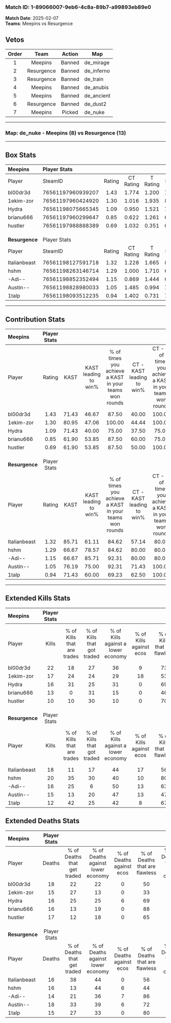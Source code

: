 ### Match ID: 1-89066007-9eb6-4c8a-89b7-a99893eb89e0  
**Match Date**: 2025-02-07  
**Teams**: Meepins vs Resurgence  

## Vetos  

| Order | Team | Action | Map |
| :---: | :--: | :----: | --- |
| 1 | Meepins | Banned | de_mirage |
| 2 | Resurgence | Banned | de_inferno |
| 3 | Resurgence | Banned | de_train |
| 4 | Meepins | Banned | de_anubis |
| 5 | Meepins | Banned | de_ancient |
| 6 | Resurgence | Banned | de_dust2 |
| 7 | Meepins | Picked | de_nuke |

---  

### **Map**: de_nuke - Meepins (8) vs Resurgence (13)  
---  

## Box Stats  

| **Meepins**    | Player Stats      |        |           |          |       |       |       |         |        |      |     |
| :- | :- | :-: | :-: | :-: | :-: | :-: | :-: | :-: | :-: | :-: | :-: |
| Player         | SteamID           | Rating | CT Rating | T Rating | KAST  |  ADR  | Kills | Assists | Deaths | K/D  | HS% |
| bl00dr3d       | 76561197960939207 |  1.43  |   1.774   |  1.200   | 71.43 | 114.2 |  22   |    6    |   18   | 1.22 | 31  |
| 1ekim-zor      | 76561197960424920 |  1.30  |   1.016   |  1.935   | 80.95 | 93.0  |  17   |    7    |   15   | 1.13 | 76  |
| Hydra          | 76561198075665345 |  1.09  |   0.950   |  1.521   | 71.43 | 75.6  |  16   |    3    |   16   | 1.00 | 31  |
| brianu666      | 76561197960299647 |  0.85  |   0.622   |  1.261   | 61.90 | 61.9  |  13   |    1    |   16   | 0.81 | 53  |
| hustler        | 76561197988888389 |  0.69  |   1.032   |  0.351   | 61.90 | 55.4  |  10   |    4    |   17   | 0.59 | 50  |
|                |                   |        |           |          |       |       |       |         |        |      |     |
|                |                   |        |           |          |       |       |       |         |        |      |     |
|                |                   |        |           |          |       |       |       |         |        |      |     |
| **Resurgence** | Player Stats      |        |           |          |       |       |       |         |        |      |     |
| Player         | SteamID           | Rating | CT Rating | T Rating | KAST  |  ADR  | Kills | Assists | Deaths | K/D  | HS% |
| Italianbeast   | 76561198127591718 |  1.32  |   1.228   |  1.665   | 85.71 | 88.7  |  18   |    4    |   16   | 1.13 | 44  |
| hshm           | 76561198263146714 |  1.29  |   1.000   |  1.710   | 66.67 | 94.5  |  20   |    5    |   16   | 1.25 | 45  |
| -Adi--         | 76561198852352494 |  1.15  |   0.869   |  1.444   | 66.67 | 85.0  |  16   |    5    |   14   | 1.14 | 43  |
| Austin--       | 76561198828980033 |  1.05  |   1.485   |  0.994   | 76.19 | 78.7  |  15   |    4    |   18   | 0.83 | 53  |
| 1talp          | 76561198093512235 |  0.94  |   1.402   |  0.731   | 71.43 | 67.8  |  12   |    6    |   15   | 0.80 | 58  |
---  

## Contribution Stats  

| **Meepins**    | Player Stats |       |                      |                                                        |                           |                                                             |                          |                                                            |
| :- | :-: | :-: | :-: | :-: | :-: | :-: | :-: | :-: |
| Player         |    Rating    | KAST  | KAST leading to win% | % of times you achieve a KAST in your teams won rounds | CT - KAST leading to win% | CT - % of times you achieve a KAST in your teams won rounds | T - KAST leading to win% | T - % of times you achieve a KAST in your teams won rounds |
| bl00dr3d       |     1.43     | 71.43 |        46.67         |                         87.50                          |           40.00           |                           100.00                            |          60.00           |                           75.00                            |
| 1ekim-zor      |     1.30     | 80.95 |        47.06         |                         100.00                         |           44.44           |                           100.00                            |          50.00           |                           100.00                           |
| Hydra          |     1.09     | 71.43 |        40.00         |                         75.00                          |           37.50           |                            75.00                            |          42.86           |                           75.00                            |
| brianu666      |     0.85     | 61.90 |        53.85         |                         87.50                          |           60.00           |                            75.00                            |          50.00           |                           100.00                           |
| hustler        |     0.69     | 61.90 |        53.85         |                         87.50                          |           50.00           |                           100.00                            |          60.00           |                           75.00                            |
|                |              |       |                      |                                                        |                           |                                                             |                          |                                                            |
|                |              |       |                      |                                                        |                           |                                                             |                          |                                                            |
|                |              |       |                      |                                                        |                           |                                                             |                          |                                                            |
| **Resurgence** | Player Stats |       |                      |                                                        |                           |                                                             |                          |                                                            |
| Player         |    Rating    | KAST  | KAST leading to win% | % of times you achieve a KAST in your teams won rounds | CT - KAST leading to win% | CT - % of times you achieve a KAST in your teams won rounds | T - KAST leading to win% | T - % of times you achieve a KAST in your teams won rounds |
| Italianbeast   |     1.32     | 85.71 |        61.11         |                         84.62                          |           57.14           |                            80.00                            |          63.64           |                           87.50                            |
| hshm           |     1.29     | 66.67 |        78.57         |                         84.62                          |           80.00           |                            80.00                            |          77.78           |                           87.50                            |
| -Adi--         |     1.15     | 66.67 |        85.71         |                         92.31                          |           80.00           |                            80.00                            |          88.89           |                           100.00                           |
| Austin--       |     1.05     | 76.19 |        75.00         |                         92.31                          |           71.43           |                           100.00                            |          77.78           |                           87.50                            |
| 1talp          |     0.94     | 71.43 |        60.00         |                         69.23                          |           62.50           |                           100.00                            |          57.14           |                           50.00                            |
---  

## Extended Kills Stats  

| **Meepins**    | Player Stats |                            |                            |                                    |                         |                              |                                 |                                       |                    |           |
| :- | :-: | :-: | :-: | :-: | :-: | :-: | :-: | :-: | :-: | :-: |
| Player         |    Kills     | % of Kills that are trades | % of Kills that got traded | % of Kills against a lower economy | % of Kills against ecos | % of Kills that are flawless | % of Kills that are close duels | % of Kills that are assisted by flash | Pistol Round Kills | AWP Kills |
| bl00dr3d       |      22      |             18             |             27             |                 36                 |            9            |              73              |                5                |                   5                   |         6          |     0     |
| 1ekim-zor      |      17      |             24             |             24             |                 29                 |           18            |              53              |               12                |                   0                   |         2          |     0     |
| Hydra          |      16      |             31             |             25             |                 31                 |            0            |              69              |               13                |                   6                   |         0          |     2     |
| brianu666      |      13      |             0              |             31             |                 15                 |            0            |              46              |                0                |                   0                   |         0          |     0     |
| hustler        |      10      |             10             |             30             |                 10                 |            0            |              70              |                0                |                   0                   |         1          |     1     |
|                |              |                            |                            |                                    |                         |                              |                                 |                                       |                    |           |
|                |              |                            |                            |                                    |                         |                              |                                 |                                       |                    |           |
|                |              |                            |                            |                                    |                         |                              |                                 |                                       |                    |           |
| **Resurgence** | Player Stats |                            |                            |                                    |                         |                              |                                 |                                       |                    |           |
| Player         |    Kills     | % of Kills that are trades | % of Kills that got traded | % of Kills against a lower economy | % of Kills against ecos | % of Kills that are flawless | % of Kills that are close duels | % of Kills that are assisted by flash | Pistol Round Kills | AWP Kills |
| Italianbeast   |      18      |             11             |             17             |                 44                 |           17            |              56              |                6                |                   0                   |         3          |     0     |
| hshm           |      20      |             35             |             30             |                 40                 |           10            |              80              |                0                |                   0                   |         2          |     0     |
| -Adi--         |      16      |             25             |             6              |                 50                 |           13            |              63              |                6                |                   0                   |         0          |     1     |
| Austin--       |      15      |             13             |             20             |                 47                 |           13            |              47              |                7                |                   0                   |         2          |     0     |
| 1talp          |      12      |             42             |             25             |                 42                 |            8            |              67              |               17                |                   0                   |         2          |     1     |
## Extended Deaths Stats  

| **Meepins**    | Player Stats |                             |                                   |                          |                               |                            |                           |               |
| :- | :-: | :-: | :-: | :-: | :-: | :-: | :-: | :-: |
| Player         |    Deaths    | % of Deaths that get traded | % of Deaths against lower economy | % of Deaths against ecos | % of Deaths that are flawless | % of Deaths that are close | % of Deaths while blinded | Deaths to AWP |
| bl00dr3d       |      18      |             22              |                22                 |            0             |              50               |             11             |             0             |       0       |
| 1ekim-zor      |      15      |             27              |                13                 |            0             |              33               |             13             |             0             |       1       |
| Hydra          |      16      |             25              |                25                 |            6             |              69               |             0              |             0             |       1       |
| brianu666      |      16      |             13              |                19                 |            0             |              88               |             0              |             0             |       0       |
| hustler        |      17      |             12              |                18                 |            0             |              65               |             6              |             0             |       0       |
|                |              |                             |                                   |                          |                               |                            |                           |               |
|                |              |                             |                                   |                          |                               |                            |                           |               |
|                |              |                             |                                   |                          |                               |                            |                           |               |
| **Resurgence** | Player Stats |                             |                                   |                          |                               |                            |                           |               |
| Player         |    Deaths    | % of Deaths that get traded | % of Deaths against lower economy | % of Deaths against ecos | % of Deaths that are flawless | % of Deaths that are close | % of Deaths while blinded | Deaths to AWP |
| Italianbeast   |      16      |             38              |                44                 |            0             |              56               |             19             |             6             |       1       |
| hshm           |      16      |             13              |                44                 |            6             |              44               |             6              |             0             |       0       |
| -Adi--         |      14      |             21              |                36                 |            7             |              86               |             7              |             0             |       1       |
| Austin--       |      18      |             33              |                39                 |            6             |              72               |             0              |             0             |       1       |
| 1talp          |      15      |             27              |                33                 |            0             |              80               |             0              |             7             |       0       |
